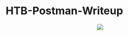 # HTB-Postman-Writeup
<div align="center">
  <img src="https://imguploads.net/images/2020/03/21/1.jpg"</img>
</div>
